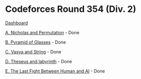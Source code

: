 # Codeforces Round 354 (Div. 2)

[Dashboard](https://codeforces.com/contest/676)

[A. Nicholas and Permutation](https://codeforces.com/contest/676/problem/A) - Done

[B. Pyramid of Glasses](https://codeforces.com/contest/676/problem/B) - Done

[C. Vasya and String](https://codeforces.com/contest/676/problem/C) - Done

[D. Theseus and labyrinth](https://codeforces.com/contest/676/problem/D) - Done

[E. The Last Fight Between Human and AI](https://codeforces.com/contest/676/problem/E) - Done
